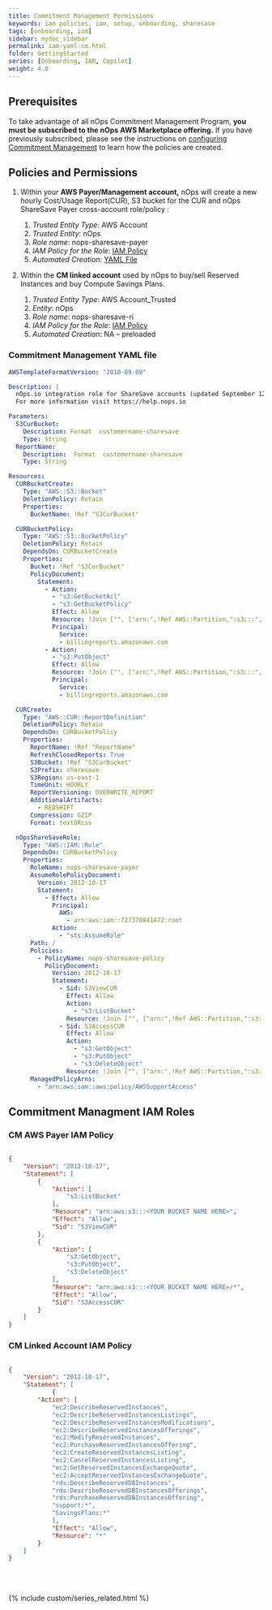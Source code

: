 ```yaml
---
title: Commitment Management Permissions
keywords: iam policies, iam, setup, onboarding, sharesave
tags: [onboarding, iam]
sidebar: mydoc_sidebar
permalink: iam-yaml-cm.html
folder: GettingStarted
series: [Onboarding, IAM, Copilot]
weight: 4.0
---
```


## Prerequisites ##


To take advantage of all nOps Commitment Management Program, **you must be subscribed to the nOps AWS Marketplace offering.** If you have previously subscribed, please see the instructions on [configuring Commitment Management](copilot-cm-configure.html) to learn how the policies are created.
    

## Policies and Permissions ##

1.  Within your **AWS Payer/Management account,** nOps will create a new hourly Cost/Usage Report(CUR), S3 bucket for the CUR and nOps ShareSave Payer cross-account role/policy :  
    1.  _Trusted Entity Type_: AWS Account
    2.  _Trusted Entity_: nOps
    3.  _Role name_: nops-sharesave-payer
    4.  _IAM Policy for the Role_: [IAM Policy](#cm-aws-payer-iam-policy)
    5.  _Automated Creation_: [YAML File](#commitment-management-yaml-file)

    
1.  Within the **CM linked account** used by nOps to buy/sell Reserved Instances and buy Compute Savings Plans.  
    1. _Trusted Entity Type_: AWS Account_Trusted 
    2. _Entity_: nOps
    3. _Role name_: nops-sharesave-ri
    4. _IAM Policy for the Role_: [IAM Policy](#cm-linked-iam-role)
    5. _Automated Creation_: NA – preloaded  
            

### Commitment Management YAML file ###

```yaml
AWSTemplateFormatVersion: "2010-09-09"

Description: |
  nOps.io integration role for ShareSave accounts (updated September 12, 2022)
  For more information visit https://help.nops.io

Parameters:
  S3CurBucket:
    Description: Format  customername-sharesave
    Type: String
  ReportName:
    Description:  Format  customername-sharesave
    Type: String

Resources:
  CURBucketCreate:
    Type: "AWS::S3::Bucket"
    DeletionPolicy: Retain
    Properties:
      BucketName: !Ref "S3CurBucket"

  CURBucketPolicy:
    Type: "AWS::S3::BucketPolicy"
    DeletionPolicy: Retain
    DependsOn: CURBucketCreate
    Properties:
      Bucket: !Ref "S3CurBucket"
      PolicyDocument:
        Statement:
          - Action:
            - "s3:GetBucketAcl"
            - "s3:GetBucketPolicy"
            Effect: Allow
            Resource: !Join ["", ["arn:",!Ref AWS::Partition,":s3:::",!Ref "S3CurBucket"]]
            Principal:
              Service:
              - billingreports.amazonaws.com
          - Action:
            - "s3:PutObject"
            Effect: Allow
            Resource: !Join ["", ["arn:",!Ref AWS::Partition,":s3:::",!Ref "S3CurBucket","/*"]]
            Principal:
              Service:
              - billingreports.amazonaws.com

  CURCreate:
    Type: "AWS::CUR::ReportDefinition"
    DeletionPolicy: Retain
    DependsOn: CURBucketPolicy
    Properties:
      ReportName: !Ref "ReportName"
      RefreshClosedReports: True
      S3Bucket: !Ref "S3CurBucket"
      S3Prefix: sharesave
      S3Region: us-east-1
      TimeUnit: HOURLY
      ReportVersioning: OVERWRITE_REPORT
      AdditionalArtifacts:
        - REDSHIFT
      Compression: GZIP
      Format: textORcsv

  nOpsShareSaveRole:
    Type: "AWS::IAM::Role"
    DependsOn: CURBucketPolicy
    Properties:
      RoleName: nops-sharesave-payer
      AssumeRolePolicyDocument:
        Version: 2012-10-17
        Statement:
          - Effect: Allow
            Principal:
              AWS:
                - arn:aws:iam::727378841472:root
            Action:
              - "sts:AssumeRole"
      Path: /
      Policies:
        - PolicyName: nops-sharesave-policy
          PolicyDocument:
            Version: 2012-10-17
            Statement:
              - Sid: S3ViewCUR
                Effect: Allow
                Action:
                  - "s3:ListBucket"
                Resource: !Join ["", ["arn:",!Ref AWS::Partition,":s3:::",!Ref "S3CurBucket"]]
              - Sid: S3AccessCUR
                Effect: Allow
                Action:
                  - "s3:GetObject"
                  - "s3:PutObject"
                  - "s3:DeleteObject"
                Resource: !Join ["", ["arn:",!Ref AWS::Partition,":s3:::",!Ref "S3CurBucket","/*"]]
      ManagedPolicyArns:
        - "arn:aws:iam::aws:policy/AWSSupportAccess"

```

## Commitment Managment IAM Roles ##

### CM AWS Payer IAM Policy ###


```json

{
    "Version": "2012-10-17",
    "Statement": [
        {
            "Action": [
                "s3:ListBucket"
            ],
            "Resource": "arn:aws:s3:::<YOUR BUCKET NAME HERE>",
            "Effect": "Allow",
            "Sid": "S3ViewCUR"
        },
        {
            "Action": [
                "s3:GetObject",
                "s3:PutObject",
                "s3:DeleteObject"
            ],
            "Resource": "arn:aws:s3:::<YOUR BUCKET NAME HERE>/*",
            "Effect": "Allow",
            "Sid": "S3AccessCUR"
        }
    ]
}

```

### CM Linked Account IAM Policy ###


```json

{
    "Version": "2012-10-17",
    "Statement": [
            {
        "Action": [
            "ec2:DescribeReservedInstances",
            "ec2:DescribeReservedInstancesListings",
            "ec2:DescribeReservedInstancesModifications",
            "ec2:DescribeReservedInstancesOfferings",
            "ec2:ModifyReservedInstances",
            "ec2:PurchaseReservedInstancesOffering",
            "ec2:CreateReservedInstancesListing",
            "ec2:CancelReservedInstancesListing",
            "ec2:GetReservedInstancesExchangeQuote",
            "ec2:AcceptReservedInstancesExchangeQuote",
            "rds:DescribeReservedDBInstances",
            "rds:DescribeReservedDBInstancesOfferings",
            "rds:PurchaseReservedDBInstancesOffering",
            "support:*",
            "SavingsPlans:*"
            ],
            "Effect": "Allow",
            "Resource": "*"
        }
    ]
}

```


<br/><br/>

{% include custom/series_related.html %}
